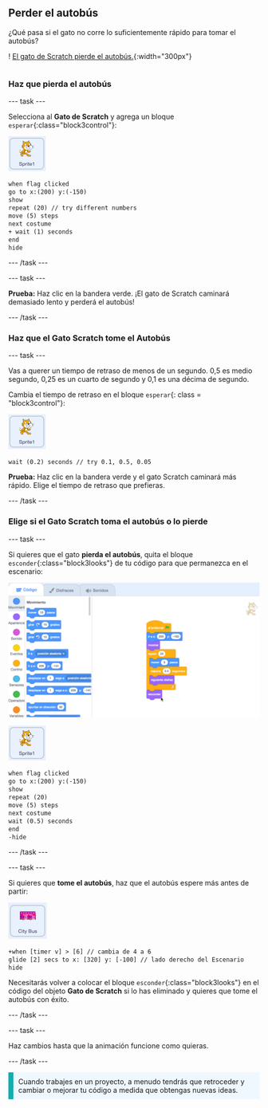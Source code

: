 ## Perder el autobús

<div style="display: flex; flex-wrap: wrap">
<div style="flex-basis: 200px; flex-grow: 1; margin-right: 15px;">
¿Qué pasa si el gato no corre lo suficientemente rápido para tomar el autobús?
</div>
<div>

! [El gato de Scratch pierde el autobús.](Images/cat-misses-bus.png){:width="300px"}

</div>
</div>

### Haz que pierda el autobús

--- task ---

Selecciona al **Gato de Scratch** y agrega un bloque `esperar`{:class="block3control"}:

![El objeto gato de Scratch.](images/scratch-cat-sprite.png)

```blocks3
when flag clicked
go to x:(200) y:(-150) 
show
repeat (20) // try different numbers
move (5) steps 
next costume 
+ wait (1) seconds
end
hide
```
--- /task ---

--- task ---

**Prueba:** Haz clic en la bandera verde. ¡El gato de Scratch caminará demasiado lento y perderá el autobús!

--- /task ---

### Haz que el Gato Scratch tome el Autobús

--- task ---

Vas a querer un tiempo de retraso de menos de un segundo. 0,5 es medio segundo, 0,25 es un cuarto de segundo y 0,1 es una décima de segundo.

Cambia el tiempo de retraso en el bloque `esperar`{: class = "block3control"}:

![El objeto gato de Scratch.](images/scratch-cat-sprite.png)

```blocks3
wait (0.2) seconds // try 0.1, 0.5, 0.05
```

**Prueba:** Haz clic en la bandera verde y el gato Scratch caminará más rápido. Elige el tiempo de retraso que prefieras.

--- /task ---

### Elige si el Gato Scratch toma el autobús o lo pierde

--- task ---

Si quieres que el gato **pierda el autobús**, quita el bloque `esconder`{:class="block3looks"} de tu código para que permanezca en el escenario:

![Arrastra el bloque 'esconder' del script en el área de Código al menú de Bloques para eliminarlo.](images/removing-blocks-at-script-ends.gif)

![El objeto gato de Scratch.](images/scratch-cat-sprite.png)

```blocks3
when flag clicked
go to x:(200) y:(-150) 
show
repeat (20) 
move (5) steps 
next costume
wait (0.5) seconds 
end
-hide
```
--- /task ---

--- task ---

Si quieres que **tome el autobús**, haz que el autobús espere más antes de partir:

![El objeto Autobús.](images/bus-sprite.png)

```blocks3
+when [timer v] > [6] // cambia de 4 a 6
glide [2] secs to x: [320] y: [-100] // lado derecho del Escenario
hide
```

Necesitarás volver a colocar el bloque `esconder`{:class="block3looks"} en el código del objeto **Gato de Scratch** si lo has eliminado y quieres que tome el autobús con éxito.

--- /task ---

--- task ---

Haz cambios hasta que la animación funcione como quieras.

--- /task ---

<p style="border-left: solid; border-width:10px; border-color: #0faeb0; background-color: aliceblue; padding: 10px;">
Cuando trabajes en un proyecto, a menudo tendrás que retroceder y cambiar o mejorar tu código a medida que obtengas nuevas ideas. 
</p>



